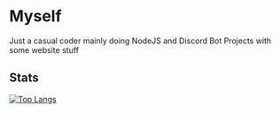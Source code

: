 # Myself
Just a casual coder mainly doing NodeJS and Discord Bot Projects with some website stuff

## Stats
[![Top Langs](https://github-readme-stats.vercel.app/api/top-langs/?username=CoolJim&langs_count=8)](https://github.com/anuraghazra/github-readme-stats)
